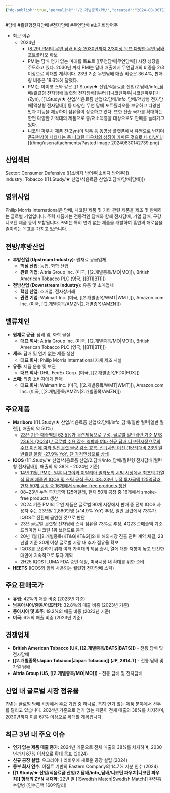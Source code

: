 ```yaml
---
{"dg-publish":true,"permalink":"/2.개별종목/PM/","created":"2024-08-30T13:56:16.304+09:00","updated":"2025-06-03T20:06:00.704+09:00"}
---
```


#담배 #궐련형전자담배 #전자담배 #무연담배 #소지바방어주


- 최근 이슈
	- 2024년
		- [(8.29) PMI의 무연 담배 비중 2030년까지 2/3이상 목표 다양한 무연 담배 포트폴리오 확보](8.29_담배%20완벽한%20대안.pdf#page=14&selection=348,0,373,2&color=yellow)
		- PMI는 담배 연기 없는 미래를 목표로 [[무연담배\|무연담배]] 시장 성장을 주도하고 있다. 2030년 까지 PMI는 담배 매출에서 무연담배의 비중을 2/3이상으로 확대할 계획이다. 23년 기준 무연담배 매출 비중은 36.4%, 판매량 비중은 18.6%에 달했다. 
		- PMI는 아이코 스와 같은 [[1.Study/★ 산업/식음료픔 산업/2.담배/info_담배/궐련형 전자담배\|궐련형 전자담배]]부터 [[니코틴파우\|니코틴파우]]치(Zyn), [[1.Study/★ 산업/식음료픔 산업/2.담배/info_담배/액상형 전자담배\|액상형 전자담배]] 등 다양한 무연 담배 포트폴리오를 보유하고 다양한 맛과 기능을 제공하며 점유율이 상승하고 있다. 또한 진출 국가를 확대하는 한편 다양한 가격대의 제품으로 중/저소득층을 대상으로도 판매를 늘려가고 있다.
		- [니코틴 파우치 제품 진(Zyn)이 틱톡 등 동영상 플랫폼에서 유행으로 번지며 품귀현상이 나타나는 등 니코틴 파우치의 성장이 가파른 것으로 나 타났다.](8.29_담배%20완벽한%20대안.pdf#page=12&selection=263,0,307,0&color=yellow)![](/img/user/attachments/Pasted image 20240830142739.png)

## 산업섹터

Sector: Consumer Defensive ([[소비자 방어주\|소비자 방어주]])  
Industry: Tobacco ([[1.Study/★ 산업/식음료픔 산업/2.담배/담배\|담배]])

## 영위사업

Philip Morris International은 담배, 니코틴 제품 및 기타 관련 제품을 제조 및 판매하는 글로벌 기업입니다. 주력 제품에는 전통적인 담배와 함께 전자담배, 가열 담배, 구강 니코틴 제품 등이 포함됩니다. PMI는 특히 연기 없는 제품을 개발하여 흡연의 해로움을 줄이려는 목표를 가지고 있습니다.

## 전방/후방산업

- **후방산업 (Upstream Industry)**: 원재료 공급업체
    - **핵심 산업**: 농업, 화학 산업
    - **관련 기업**: Altria Group Inc. (미국, [[2.개별종목/MO\|MO]]), British American Tobacco PLC (영국, [[BTI\|BTI]])
- **전방산업 (Downstream Industry)**: 유통 및 소매업체
    - **핵심 산업**: 소매업, 전자상거래
    - **관련 기업**: Walmart Inc. (미국, [[2.개별종목/WMT\|WMT]]), Amazon.com Inc. (미국, [[2.개별종목/AMZN\|2.개별종목/AMZN]])
    

## 밸류체인

- **원재료 공급**: 담배 잎, 화학 물질
    - **대표 회사**: Altria Group Inc. (미국, [[2.개별종목/MO\|MO]]), British American Tobacco PLC (영국, [[BTI\|BTI]])
- **제조**: 담배 및 연기 없는 제품 생산
    - **대표 회사**: Philip Morris International 자체 제조 시설
- **유통**: 제품 운송 및 보관
    - **대표 회사**: DHL, FedEx Corp. (미국, [[2.개별종목/FDX\|FDX]])
- **소매**: 최종 소비자에게 판매
    - **대표 회사**: Walmart Inc. (미국, [[2.개별종목/WMT\|WMT]]), Amazon.com Inc. (미국, [[2.개별종목/AMZN\|2.개별종목/AMZN]])

## 주요제품

- **Marlboro** ([[1.Study/★ 산업/식음료픔 산업/2.담배/info_담배/일반 궐련\|일반 궐련]], 매출의 약 50%)
	- [23년 기준 매출액의 63.5%가 궐련제품으로 구성, 글로벌 일반궐련 기준 M/S 23.6% (2Q24) / 글로벌 수요 감소 영향과 여타 신규 담배∙니코틴시장으로의 수요 이전에 따라 일반궐련 물량 감소 흐름. 신규사업 이전 (15년)대비 23년 일반궐련 물량 -27.9% YoY, 단 가격인상으로 상쇄](9.3_담배업체에%20관심이%20지속되는%20이유.pdf#page=8&selection=0,1,83,2&color=yellow)
- **IQOS** ([[1.Study/★ 산업/식음료픔 산업/2.담배/info_담배/궐련형 전자담배\|궐련형 전자담배]], 매출의 약 38% - 2024년 기준)
	- [14년 11월, PMI는 일본 나고야와 이탈리아 밀라노의 시범 시장에서 최초의 가열식 담배 제품인 IQOS 및 스틱 공식 출시. 08~23년 누적 투자금액 125억달러, 현재 50개 공장 중 16개에서 smoke-free products 생산](9.3_담배업체에%20관심이%20지속되는%20이유.pdf#page=24&selection=3,1,69,2&color=yellow)
	- 08~23년 누적 투자금액 125억달러, 현재 50개 공장 중 16개에서 smoke-free products 생산 
	- 2Q24 기준 PMI의 무연 제품은 글로벌 90개 시장에서 판매 중 전체 IQOS 사용자 수는 23년말 2,860만명 (+14.9% YoY) 추정, 일반 궐련에서 73%가 IQOS로 전환해 금연한 것으로 판단 
	- 23년 글로벌 궐련형 전자담배 스틱 점유율 73%로 추정, 4Q23 순매출액 기준 프리미엄 니코틴 1위 브랜드로 등극 
	- 20년 1월 [[2.개별종목/KT&G\|KT&G]]와 lil 해외시장 진출 관련 계약 체결, 23년말 기준 30개 이상 글로벌 시장 내 추가 점유율 확보 
	- IQOS를 보완하기 위해 여러 가격대의 제품 출시, 열에 대한 저항이 높고 안전한 대안에 지속적으로 투자 계획 
	- 2H25 IQOS ILUMA FDA 승인 예상, 미국시장 내 확대를 위한 준비
- **HEETS** (IQOS와 함께 사용되는 궐련형 전자담배 스틱)

## 주요 판매국가

- **유럽**: 42%의 매출 비중 (2023년 기준)
- **남동아시아/중동/아프리카**: 32.8%의 매출 비중 (2023년 기준)
- **동아시아 및 호주**: 19.2%의 매출 비중 (2023년 기준)
- **미국**: 6%의 매출 비중 (2023년 기준)

## 경쟁업체

- **British American Tobacco (UK, [[2.개별종목/BATS\|BATS]])** - 전통 담배 및 전자담배
- **[[2.개별종목/Japan Tobacco\|Japan Tobacco]] (JP, 2914.T)** - 전통 담배 및 가열 담배
- **Altria Group (US, [[2.개별종목/MO\|MO]])** - 전통 담배 및 전자담배

## 산업 내 글로벌 시장 점유율

PMI는 글로벌 담배 시장에서 주요 기업 중 하나로, 특히 연기 없는 제품 분야에서 선두를 달리고 있습니다. 2024년 기준으로 연기 없는 제품이 전체 매출의 38%를 차지하며, 2030년까지 이를 67% 이상으로 확대할 계획입니다.

## 최근 3년 내 주요 이슈

- **연기 없는 제품 매출 증가**: 2024년 기준으로 전체 매출의 38%를 차지하며, 2030년까지 67% 이상으로 확대 목표 (2024)
- **신규 공장 설립**: 우크라이나 리비우에 새로운 공장 설립 (2024)
- **동부 회사 인수**: 이집트 기반의 Eastern Company의 14.7% 지분 인수 (2024)
- **[[1.Study/★ 산업/식음료픔 산업/2.담배/info_담배/니코틴 파우치\|니코틴 파우치]] 형태의 ZYN 내재화**: 22년 말 [[Swedish Match\|Swedish Match]] 완전흡수합병 (인수금액 160억달러)